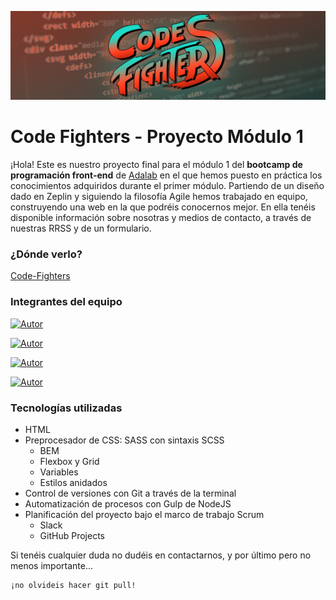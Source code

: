 ![Adalab](./src/images/logo_banner.jpg)

# Code Fighters - Proyecto Módulo 1

¡Hola! Este es nuestro proyecto final para el módulo 1 del **bootcamp de programación front-end** de [Adalab](https://adalab.es/) en el que hemos puesto en práctica los conocimientos adquiridos durante el primer módulo.  Partiendo de un diseño dado en Zeplin y siguiendo la filosofía Agile hemos trabajado en equipo, construyendo una web en la que podréis conocernos mejor. En ella tenéis disponible información sobre nosotras y medios de contacto, a través de nuestras RRSS y de un formulario. 

### ¿Dónde verlo?

[Code-Fighters](http://beta.adalab.es/project-promo-o-modulo-1-team-9/)


### Integrantes del equipo

[![Autor](https://img.shields.io/badge/github-Noelia%20Prieto-yellow?style=for-the-badge&logo=github)](https://github.com/NoeliaPH)  

[![Autor](https://img.shields.io/badge/github-Natalia%20Jiménez-brightgreen?style=for-the-badge&logo=github)](https://github.com/NataliaaJN)  

[![Autor](https://img.shields.io/badge/github-Alejandra%20Mejía-blue?style=for-the-badge&logo=github)](https://github.com/PaulaEPR)  

[![Autor](https://img.shields.io/badge/github-Paula%20Perera-red?style=for-the-badge&logo=github)](https://github.com/PaulaEPR)

### Tecnologías utilizadas

- HTML
- Preprocesador de CSS: SASS con sintaxis SCSS
   - BEM
   - Flexbox y Grid
   - Variables
   - Estilos anidados
- Control de versiones con Git a través de la terminal
- Automatización de procesos con Gulp de NodeJS
- Planificación del proyecto bajo el marco de trabajo Scrum
   - Slack
   - GitHub Projects

Si tenéis cualquier duda no dudéis en contactarnos, y por último pero no menos importante...

```bash
¡no olvideis hacer git pull!
```
